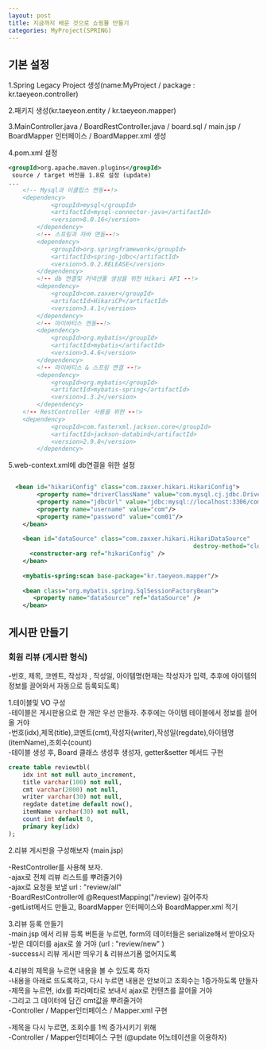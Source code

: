 ```yaml
---
layout: post
title: 지금까지 배운 것으로 쇼핑몰 만들기
categories: MyProject(SPRING)
---
```


## 기본 설정
1.Spring Legacy Project 생성(name:MyProject / package : kr.taeyeon.controller)

2.패키지 생성(kr.taeyeon.entity / kr.taeyeon.mapper)

3.MainController.java / BoardRestController.java / board.sql / main.jsp / BoardMapper 인터페이스 / BoardMapper.xml 생성 

4.pom.xml 설정

```1=pom.xml
<groupId>org.apache.maven.plugins</groupId>
 source / target 버전을 1.8로 설정 (update)
...
    <!-- Mysql과 이클립스 연동--!>
    <dependency>
			<groupId>mysql</groupId>
			<artifactId>mysql-connector-java</artifactId>
			<version>8.0.16</version>
		</dependency>
		<!-- 스프링과 자바 연동--!>
		<dependency>
			<groupId>org.springframework</groupId>
			<artifactId>spring-jdbc</artifactId>
			<version>5.0.2.RELEASE</version>
		</dependency>
		<!-- db 연결및 커넥션풀 생성을 위한 Hikari API --!>
		<dependency>
			<groupId>com.zaxxer</groupId>
			<artifactId>HikariCP</artifactId>
			<version>3.4.1</version>
		</dependency>
		<!-- 마이바티스 연동--!>
		<dependency>
			<groupId>org.mybatis</groupId>
			<artifactId>mybatis</artifactId>
			<version>3.4.6</version>
		</dependency>
		<!-- 마이바티스 & 스프링 연결 --!>
		<dependency>
			<groupId>org.mybatis</groupId>
			<artifactId>mybatis-spring</artifactId>
			<version>1.3.2</version>
		</dependency>
    <!-- RestController 사용을 위한 --!>
    <dependency>
			<groupId>com.fasterxml.jackson.core</groupId>
			<artifactId>jackson-databind</artifactId>
			<version>2.9.8</version>
		</dependency>
```

5.web-context.xml에 db연결을 위한 설정
```2=web-context.xml

  <bean id="hikariConfig" class="com.zaxxer.hikari.HikariConfig">
		<property name="driverClassName" value="com.mysql.cj.jdbc.Driver"/>
		<property name="jdbcUrl" value="jdbc:mysql://localhost:3306/com?serverTimezone=UTC"/>
		<property name="username" value="com"/>
		<property name="password" value="com01"/>
	</bean>
	
	<bean id="dataSource" class="com.zaxxer.hikari.HikariDataSource" 
	                                                destroy-method="close">
      <constructor-arg ref="hikariConfig" />
    </bean>
    
    <mybatis-spring:scan base-package="kr.taeyeon.mapper"/>
    
    <bean class="org.mybatis.spring.SqlSessionFactoryBean">
       <property name="dataSource" ref="dataSource" />
    </bean>
```
## 게시판 만들기

<h3>회원 리뷰 (게시판 형식)</h3>
-번호, 제목, 코멘트, 작성자 , 작성일, 아이템명(현재는 작성자가 입력, 추후에 아이템의 정보를 끌어와서 자동으로 등록되도록)<br>

1.테이블및 VO 구성<br>
-테이블은 게시판용으로 한 개만 우선 만들자. 추후에는 아이템 테이블에서 정보를 끌어올 거야<br>
-번호(idx),제목(title),코멘트(cmt),작성자(writer),작성일(regdate),아이템명(itemName),조회수(count)<br>
-테이블 생성 후, Board 클래스 생성후 생성자, getter&setter 메서드 구현

```3=board.sql
create table reviewtbl(
	idx int not null auto_increment,
	title varchar(100) not null,
	cmt varchar(2000) not null,
	writer varchar(30) not null,
	regdate datetime default now(),
	itemName varchar(30) not null,
	count int default 0,
	primary key(idx)
);
```

2.리뷰 게시판을 구성해보자 (main.jsp)<br>

-RestController를 사용해 보자.<br>
-ajax로 전체 리뷰 리스트를 뿌려줄거야<br>
-ajax로 요청을 보낼 url : "review/all" <br>
-BoardRestController에 @RequestMapping("/review) 걸어주자 <br>
-getList메서드 만들고, BoardMapper 인터페이스와 BoardMapper.xml 적기<br>

3.리뷰 등록 만들기<br>
-main.jsp 에서 리뷰 등록 버튼을 누르면, form의 데이터들은 serialize해서 받아오자<br>
-받은 데이터를 ajax로 쏠 거야 (url : "review/new" )<br>
-success시 리뷰 게시판 띄우기 & 리뷰쓰기폼 없어지도록<br>

4.리뷰의 제목을 누르면 내용을 볼 수 있도록 하자<br>
-내용을 아래로 뜨도록하고, 다시 누르면 내용은 안보이고 조회수는 1증가하도록 만들자<br>
-제목을 누르면, idx를 파라메타로 보내서 ajax로 컨텐츠를 끌어올 거야<br>
-그리고 그 데이터에 담긴 cmt값을 뿌려줄거야<br>
-Controller / Mapper인터페이스 / Mapper.xml 구현<br>

-제목을 다시 누르면, 조회수를 1씩 증가시키기 위해<br>
-Controller / Mapper인터페이스 구현 (@update 어노테이션을 이용하자)<br>


